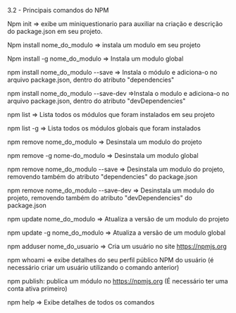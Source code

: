 3.2 - Principais comandos do NPM

Npm init => exibe um miniquestionario para auxiliar na criação e descrição do package.json em seu projeto.

Npm install nome_do_modulo => instala um modulo em seu projeto

Npm install -g nome_do_modulo => Instala um modulo global

npm install nome_do_modulo --save => Instala o módulo e adiciona-o no arquivo package.json, dentro do atributo "dependencies"

npm install nome_do_modulo --save-dev =>Instala o modulo e adiciona-o no arquivo package.json, dentro do atributo "devDependencies"

npm list => Lista todos os módulos que foram instalados em seu projeto

npm list -g => Lista todos os módulos globais que foram instalados

npm remove nome_do_modulo => Desinstala um modulo do projeto

npm remove -g nome-do_modulo => Desinstala um modulo global

npm remove nome_do_modulo --save => Desinstala um modulo do projeto, removendo também do atributo "dependencies" do package.json

npm remove nome_do_modulo --save-dev => Desinstala um modulo do projeto, removendo também do atributo "devDependencies" do package.json

npm update nome_do_modulo => Atualiza a versão de um modulo do projeto

npm update -g nome_do_modulo => Atualiza a versão de um modulo global

npm adduser nome_do_usuario => Cria um usuário no site https://npmjs.org

npm whoami => exibe detalhes do seu perfil público NPM do usuário (é necessário criar um usuário utilizando o comando anterior)

npm publish: publica um módulo no https://npmjs.org (É necessário ter uma conta ativa primeiro)

npm help => Exibe detalhes de todos os comandos
